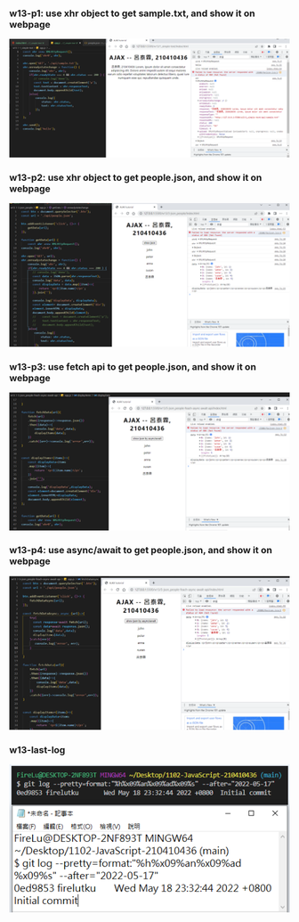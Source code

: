 ### w13-p1: use xhr object to get sample.txt, and show it on webpage

![](w13-p1.png) 


### w13-p2: use xhr object to get people.json, and show it on webpage

![](w13-p2.png)


### w13-p3: use fetch api to get people.json, and show it on webpage

![](w13-p3.png)



### w13-p4: use async/await to get people.json, and show it on webpage

![](w13-p4.png)



### w13-last-log

![](w13-last-log.png)



